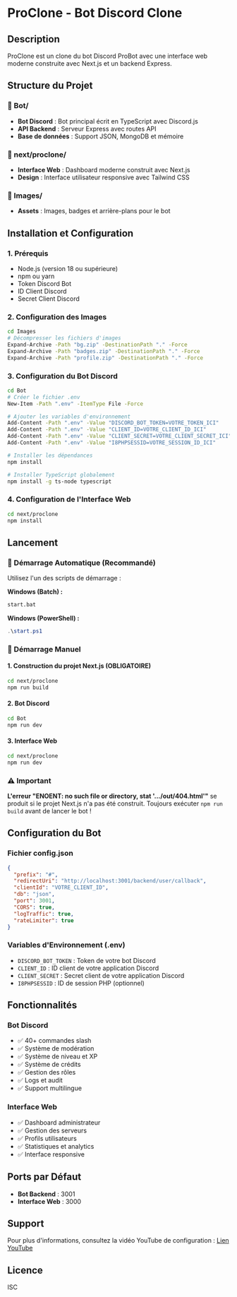 # ProClone - Bot Discord Clone

## Description
ProClone est un clone du bot Discord ProBot avec une interface web moderne construite avec Next.js et un backend Express.

## Structure du Projet

### 📁 Bot/
- **Bot Discord** : Bot principal écrit en TypeScript avec Discord.js
- **API Backend** : Serveur Express avec routes API
- **Base de données** : Support JSON, MongoDB et mémoire

### 📁 next/proclone/
- **Interface Web** : Dashboard moderne construit avec Next.js
- **Design** : Interface utilisateur responsive avec Tailwind CSS

### 📁 Images/
- **Assets** : Images, badges et arrière-plans pour le bot

## Installation et Configuration

### 1. Prérequis
- Node.js (version 18 ou supérieure)
- npm ou yarn
- Token Discord Bot
- ID Client Discord
- Secret Client Discord

### 2. Configuration des Images
```bash
cd Images
# Décompresser les fichiers d'images
Expand-Archive -Path "bg.zip" -DestinationPath "." -Force
Expand-Archive -Path "badges.zip" -DestinationPath "." -Force
Expand-Archive -Path "profile.zip" -DestinationPath "." -Force
```

### 3. Configuration du Bot Discord
```bash
cd Bot
# Créer le fichier .env
New-Item -Path ".env" -ItemType File -Force

# Ajouter les variables d'environnement
Add-Content -Path ".env" -Value "DISCORD_BOT_TOKEN=VOTRE_TOKEN_ICI"
Add-Content -Path ".env" -Value "CLIENT_ID=VOTRE_CLIENT_ID_ICI"
Add-Content -Path ".env" -Value "CLIENT_SECRET=VOTRE_CLIENT_SECRET_ICI"
Add-Content -Path ".env" -Value "I8PHPSESSID=VOTRE_SESSION_ID_ICI"

# Installer les dépendances
npm install

# Installer TypeScript globalement
npm install -g ts-node typescript
```

### 4. Configuration de l'Interface Web
```bash
cd next/proclone
npm install
```

## Lancement

### 🚀 Démarrage Automatique (Recommandé)
Utilisez l'un des scripts de démarrage :

**Windows (Batch) :**
```bash
start.bat
```

**Windows (PowerShell) :**
```powershell
.\start.ps1
```

### 🔧 Démarrage Manuel

#### 1. Construction du projet Next.js (OBLIGATOIRE)
```bash
cd next/proclone
npm run build
```

#### 2. Bot Discord
```bash
cd Bot
npm run dev
```

#### 3. Interface Web
```bash
cd next/proclone
npm run dev
```

### ⚠️ Important
**L'erreur "ENOENT: no such file or directory, stat '.../out/404.html'"** se produit si le projet Next.js n'a pas été construit. 
Toujours exécuter `npm run build` avant de lancer le bot !

## Configuration du Bot

### Fichier config.json
```json
{
  "prefix": "#",
  "redirectUri": "http://localhost:3001/backend/user/callback",
  "clientId": "VOTRE_CLIENT_ID",
  "db": "json",
  "port": 3001,
  "CORS": true,
  "logTraffic": true,
  "rateLimiter": true
}
```

### Variables d'Environnement (.env)
- `DISCORD_BOT_TOKEN` : Token de votre bot Discord
- `CLIENT_ID` : ID client de votre application Discord
- `CLIENT_SECRET` : Secret client de votre application Discord
- `I8PHPSESSID` : ID de session PHP (optionnel)

## Fonctionnalités

### Bot Discord
- ✅ 40+ commandes slash
- ✅ Système de modération
- ✅ Système de niveau et XP
- ✅ Système de crédits
- ✅ Gestion des rôles
- ✅ Logs et audit
- ✅ Support multilingue

### Interface Web
- ✅ Dashboard administrateur
- ✅ Gestion des serveurs
- ✅ Profils utilisateurs
- ✅ Statistiques et analytics
- ✅ Interface responsive

## Ports par Défaut
- **Bot Backend** : 3001
- **Interface Web** : 3000

## Support
Pour plus d'informations, consultez la vidéo YouTube de configuration : [Lien YouTube](https://www.youtube.com/watch?v=JxPRDzZspCM)

## Licence
ISC
